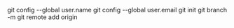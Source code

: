 git config --global user.name
git config --global user.email
git init
git branch -m 
git remote add origin 
